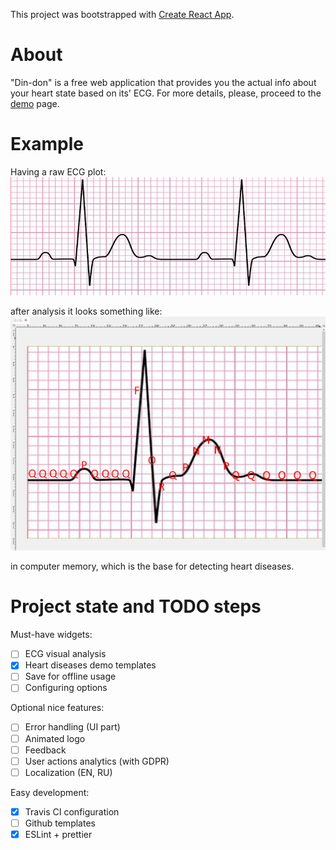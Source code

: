 This project was bootstrapped with [Create React App](https://github.com/facebookincubator/create-react-app).

# About
"Din-don" is a free web application that provides you the actual info about your heart state based on its' ECG.
For more details, please, proceed to the [demo](https://goodwin64.github.io/din-don-heart/) page.

# Example
Having a raw ECG plot:
![ECG before](public/ECG-1.jpg "Before analysing")

after analysis it looks something like:
![ECG after](public/ECG-1-result.jpg "After analysing")

in computer memory, which is the base for detecting heart diseases.

# Project state and TODO steps
Must-have widgets:
- [ ] ECG visual analysis
- [x] Heart diseases demo templates
- [ ] Save for offline usage
- [ ] Configuring options

Optional nice features:
- [ ] Error handling (UI part)
- [ ] Animated logo
- [ ] Feedback
- [ ] User actions analytics (with GDPR)
- [ ] Localization (EN, RU)

Easy development:
- [x] Travis CI configuration
- [ ] Github templates
- [x] ESLint + prettier
